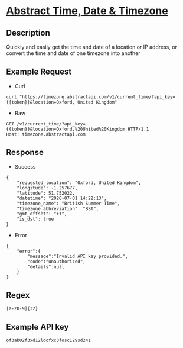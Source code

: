 # [Abstract Time, Date & Timezone](https://www.abstractapi.com/api/time-date-timezone-api)

## __Description__
Quickly and easily get the time and date of a location or IP address, or convert the time and date of one timezone into another

## __Example Request__
* Curl
```
curl "https://timezone.abstractapi.com/v1/current_time/?api_key={{token}}&location=Oxford, United Kingdom"
```

* Raw
```
GET /v1/current_time/?api_key={{token}}&location=Oxford,%20United%20Kingdom HTTP/1.1
Host: timezone.abstractapi.com
```

## __Response__
* Success
```
{
    "requested_location": "Oxford, United Kingdom",
    "longitude": -1.257677,
    "latitude": 51.752022,
    "datetime": "2020-07-01 14:22:13",
    "timezone_name": "British Summer Time",
    "timezone_abbreviation": "BST",
    "gmt_offset": "+1",
    "is_dst": true
}
```
* Error
```
{
    "error":{
        "message":"Invalid API key provided.",
        "code":"unauthorized",
        "details":null
    }
}
```

## __Regex__
```
[a-z0-9]{32}
```

## __Example API key__
```
of3ab02f3xd12ldofxc3fosc129sd241
```